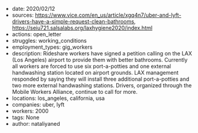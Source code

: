 - date: 2020/02/12
- sources: https://www.vice.com/en_us/article/xgq4n7/uber-and-lyft-drivers-have-a-simple-request-clean-bathrooms, https://seiu721.salsalabs.org/laxhygiene2020/index.html
- actions: open_letter
- struggles: working_conditions
- employment_types: gig_workers
- description: Rideshare workers have signed a petition calling on the LAX (Los Angeles) airport to provide them with better bathrooms. Currently all workers are forced to use six port-a-potties and one external handwashing station located on airport grounds. LAX management responded by saying they will install three additional port-a-potties and two more external handwashing stations. Drivers, organized through the Mobile Workers Alliance, continue to call for more.
- locations: los_angeles, california, usa
- companies: uber, lyft
- workers: 2000
- tags: None
- author: nataliyaned
